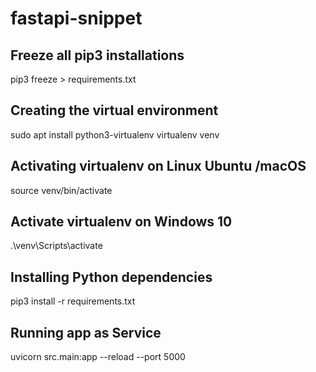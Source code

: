 # fastapi-snippet

## Freeze all pip3 installations
pip3 freeze > requirements.txt

## Creating the virtual environment
sudo apt install python3-virtualenv
virtualenv venv

## Activating virtualenv on Linux Ubuntu /macOS
source venv/bin/activate

## Activate virtualenv on Windows 10
.\venv\Scripts\activate

## Installing Python dependencies
pip3 install -r requirements.txt

## Running app as Service
uvicorn src.main:app --reload --port 5000
